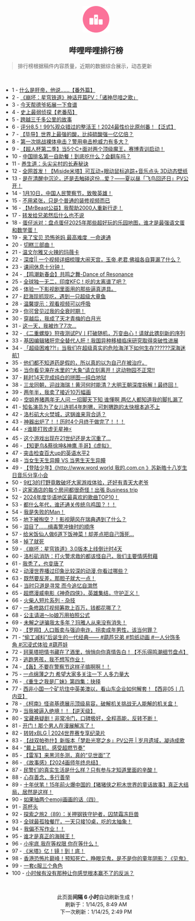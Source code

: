 <div align="center">
    <img src="./assets/icon_rank.png" alt="logo" />
    <h2>哔哩哔哩排行榜</h>
</div>

> 排行榜根据稿件内容质量，近期的数据综合展示，动态更新

<br />

<ul><li><span>1 - <a href=https://www.bilibili.com/BV1sEcJexEd9 target=_blank>什么是肝帝，他说......【番外篇】</a></span></li><li><span>2 - <a href=https://www.bilibili.com/BV1KbcNepEzt target=_blank>《崩坏：星穹铁道》神话开篇PV：「诸神尽喑之歌」</a></span></li><li><span>3 - <a href=https://www.bilibili.com/BV1kCcEeJEWx target=_blank>今天帮德爷拓展一下食谱</a></span></li><li><span>4 - <a href=https://www.bilibili.com/BV15rcJe6Enb target=_blank>史上最弱侦探【老番茄】</a></span></li><li><span>5 - <a href=https://www.bilibili.com/BV1coc3etEAb target=_blank>跨越三千多公里的故事</a></span></li><li><span>6 - <a href=https://www.bilibili.com/BV1kXcweuEiS target=_blank>评分8.5！99%观众错过的整活王！2024最性价比原创番！【泛式】</a></span></li><li><span>7 - <a href=https://www.bilibili.com/BV11yrkYME4G target=_blank>【毕导】世界上最强的酸，比纯硫酸强一亿亿倍？</a></span></li><li><span>8 - <a href=https://www.bilibili.com/BV1FMcEe5EMe target=_blank>第一次挑战裸体电击？警用电击枪威力有多大？</a></span></li><li><span>9 - <a href=https://www.bilibili.com/BV1GscuerESw target=_blank>【超人杯第二季】当5个C+面对两个顶级魔王，赛博青训启动！</a></span></li><li><span>10 - <a href=https://www.bilibili.com/BV1yBcEeXEDx target=_blank>中国排名第一自助餐！到底吃什么？会翻车吗？</a></span></li><li><span>11 - <a href=https://www.bilibili.com/BV1J4c7eGEcz target=_blank>养生道：头尖尖村的长寿秘诀</a></span></li><li><span>12 - <a href=https://www.bilibili.com/BV1XZcNeaEsd target=_blank>全网首发！【Miside米塔】可互动+眼动鼠标追踪+音乐点头&nbsp;3D动态壁纸</a></span></li><li><span>13 - <a href=https://www.bilibili.com/BV1FHc4eqEwK target=_blank>是在清醒中沉沦，还是去触碰这份…爱？——夏以昼「飞鸟回还日」PV公开！</a></span></li><li><span>14 - <a href=https://www.bilibili.com/BV1cKcEe1EX6 target=_blank>1月10日，中国人民警察节，致敬英雄！</a></span></li><li><span>15 - <a href=https://www.bilibili.com/BV1nDrkYPEni target=_blank>不用紧张，只是个普通的装修视频而已</a></span></li><li><span>16 - <a href=https://www.bilibili.com/BV1BpcPeqE2p target=_blank>【MrBeast公益】我帮助2000人重新行走！</a></span></li><li><span>17 - <a href=https://www.bilibili.com/BV18ncxeJEu3 target=_blank>转发给兄弟然后什么也不说</a></span></li><li><span>18 - <a href=https://www.bilibili.com/BV1kYcWeaE5E target=_blank>蛋仔派对：盘点蛋仔2025年那些超好玩的乐园地图，谁才是最强语文蛋和数学蛋！</a></span></li><li><span>19 - <a href=https://www.bilibili.com/BV1FrcAeiENp target=_blank>来了宝贝&nbsp;恐怖爸妈&nbsp;最高难度&nbsp;&nbsp;一命速通</a></span></li><li><span>20 - <a href=https://www.bilibili.com/BV1tVcJefELZ target=_blank>切糕三部曲！</a></span></li><li><span>21 - <a href=https://www.bilibili.com/BV1smcwekELq target=_blank>温文尔雅又火辣的玛薇卡</a></span></li><li><span>22 - <a href=https://www.bilibili.com/BV1Fgr6Y9EsZ target=_blank>深度||&nbsp;一个视频详细梳理大闹天宫，玉帝,老君,佛祖各自算漏了什么？</a></span></li><li><span>23 - <a href=https://www.bilibili.com/BV1iwccesEY4 target=_blank>课间休息十分钟！</a></span></li><li><span>24 - <a href=https://www.bilibili.com/BV1B5rkYZErZ target=_blank>【鸣潮新春会】共鸣之舞-Dance&nbsp;of&nbsp;Resonance</a></span></li><li><span>25 - <a href=https://www.bilibili.com/BV1bncxeEED9 target=_blank>全球独一无二，印度KFC！吃的太离谱了吧？</a></span></li><li><span>26 - <a href=https://www.bilibili.com/BV1cfcweKEFP target=_blank>体验一下影视剧里面用的那些逼真道具。</a></span></li><li><span>27 - <a href=https://www.bilibili.com/BV1iLcuemEd7 target=_blank>赶海现抓现吃，遇到一只超级大章鱼</a></span></li><li><span>28 - <a href=https://www.bilibili.com/BV1bHcxemEoR target=_blank>温馨提示：观看视频可以呼吸</a></span></li><li><span>29 - <a href=https://www.bilibili.com/BV116cEeHEVp target=_blank>你可曾见过我的全衰时期！</a></span></li><li><span>30 - <a href=https://www.bilibili.com/BV1GCc7ehE6X target=_blank>穿越后，我成了天才青梅的白月光</a></span></li><li><span>31 - <a href=https://www.bilibili.com/BV1LEcEeqE8q target=_blank>这一天，我被炸了7次...</a></span></li><li><span>32 - <a href=https://www.bilibili.com/BV1gQcHerEYg target=_blank>《二重螺旋》狩夜测试PV丨打破随机，万变由心！请就此镌刻新的序列</a></span></li><li><span>33 - <a href=https://www.bilibili.com/BV1gac3eyEbg target=_blank>基因编辑猪肝完全替代人肝！我国异种移植临床研究取得突破性进展</a></span></li><li><span>34 - <a href=https://www.bilibili.com/BV13YcpeCEqh target=_blank>「超级困难??!」当我们在超级真实的危险海洋下如何生存??????深海迷航1</a></span></li><li><span>35 - <a href=https://www.bilibili.com/BV1pScFeYEYN target=_blank>他们都不知道药是假的，所以真的以为自己在被治疗。</a></span></li><li><span>36 - <a href=https://www.bilibili.com/BV1FBcAeBEvd target=_blank>当你看见淹在水里的“大象”请立刻离开！这动物园不正常!!</a></span></li><li><span>37 - <a href=https://www.bilibili.com/BV1PJrzYZEWG target=_blank>耗时14天完成纯白的拼图—纯白地狱</a></span></li><li><span>38 - <a href=https://www.bilibili.com/BV1UqcnewEty target=_blank>三龙同朝，迎战海瑞！黄河何时能清？大明王朝深度拆解！最终回！</a></span></li><li><span>39 - <a href=https://www.bilibili.com/BV1A1cneoEqY target=_blank>两年半，我卖了接近10万幅画</a></span></li><li><span>40 - <a href=https://www.bilibili.com/BV1rxcJeDEKJ target=_blank>空姐养猪两年无人问&nbsp;一招脚天下知&nbsp;谁懂啊&nbsp;两亿人都知道我的脚扎漏了</a></span></li><li><span>41 - <a href=https://www.bilibili.com/BV1HHc7e1EBY target=_blank>知名演员为了女儿连抓4年刺猬，可刺猬跑的太快根本追不上</a></span></li><li><span>42 - <a href=https://www.bilibili.com/BV1DbcneqE5x target=_blank>洛杉矶大火焚城，这锅谁来背合适？</a></span></li><li><span>43 - <a href=https://www.bilibili.com/BV1LcrCY4EPy target=_blank>神器出炉了！！历时4个月终于做完了！！！</a></span></li><li><span>44 - <a href=https://www.bilibili.com/BV1E4c7eGEBt target=_blank>⚡谁能打败虚无星神⚡</a></span></li><li><span>45 - <a href=https://www.bilibili.com/BV1dfcue7EZZ target=_blank>这个游戏出现在21世纪还是太沉重了...</a></span></li><li><span>46 - <a href=https://www.bilibili.com/BV1kycne4EXz target=_blank>【知更鸟&amp;蔡徐坤&amp;神鹰&nbsp;手哥】《虚拟》</a></span></li><li><span>47 - <a href=https://www.bilibili.com/BV1sKc3eaEUJ target=_blank>突击检查百大up的英语水平2</a></span></li><li><span>48 - <a href=https://www.bilibili.com/BV1uSc7e4Er3 target=_blank>当女生天生异瞳&nbsp;VS&nbsp;当男生天生异瞳</a></span></li><li><span>49 - <a href=https://www.bilibili.com/BV1vCcge7EFc target=_blank>【登陆少年】《http://www.word&nbsp;world&nbsp;我的.com.cn&nbsp;》苏新皓十八岁生日音乐分享小会</a></span></li><li><span>50 - <a href=https://www.bilibili.com/BV18ncxeEEmk target=_blank>9杠3的打野竟敢破坏大家游戏体验，还好有青天大老爷</a></span></li><li><span>51 - <a href=https://www.bilibili.com/BV1ficcecEXC target=_blank>这家酒店的每个房间都很奇怪！出張&nbsp;Business&nbsp;trip</a></span></li><li><span>52 - <a href=https://www.bilibili.com/BV1WNcuesEWB target=_blank>2024年度华语地区最喜欢的歌曲TOP10！</a></span></li><li><span>53 - <a href=https://www.bilibili.com/BV17acJe2Ey3 target=_blank>都什么年代，谁还通关传统乌鸡国？！！</a></span></li><li><span>54 - <a href=https://www.bilibili.com/BV1TdcJecER3 target=_blank>我是失败的Man！</a></span></li><li><span>55 - <a href=https://www.bilibili.com/BV1h4cTeaEFE target=_blank>地下被掏空？！影视飓风在瑞典遇到了什么？</a></span></li><li><span>56 - <a href=https://www.bilibili.com/BV1iacLecEdF target=_blank>泪目了……缉毒警冲锋时的顺序</a></span></li><li><span>57 - <a href=https://www.bilibili.com/BV1wxrrYaE6x target=_blank>给米饭仙人做6道下饭神菜！却差点把自己饿死…</a></span></li><li><span>58 - <a href=https://www.bilibili.com/BV1o2cAewERc target=_blank>掉了就死</a></span></li><li><span>59 - <a href=https://www.bilibili.com/BV1vqcJeVEZ2 target=_blank>《崩坏：星穹铁道》3.0版本上线倒计时4天</a></span></li><li><span>60 - <a href=https://www.bilibili.com/BV1gZcAeRE6P target=_blank>洛杉矶消防：打火警求救的都该怪自己，我们主要情感慰藉</a></span></li><li><span>61 - <a href=https://www.bilibili.com/BV1ThcTefEqi target=_blank>我秃了，也变唐了</a></span></li><li><span>62 - <a href=https://www.bilibili.com/BV1wbcHetEUQ target=_blank>动漫世界播过印象比较深的动漫,你看过哪些？</a></span></li><li><span>63 - <a href=https://www.bilibili.com/BV1vCcge7EBP target=_blank>既然要反差，那胆子就大一点！</a></span></li><li><span>64 - <a href=https://www.bilibili.com/BV1jrcHeEEJk target=_blank>当时只道是寻常&nbsp;而今追忆自潸然</a></span></li><li><span>65 - <a href=https://www.bilibili.com/BV1gQcHerEH5 target=_blank>超燃漫威电影《神奇四侠》，英雄集结，守护正义！</a></span></li><li><span>66 - <a href=https://www.bilibili.com/BV1EFcAeeE1Q target=_blank>火柴人短片系列&nbsp;-&nbsp;杂技</a></span></li><li><span>67 - <a href=https://www.bilibili.com/BV1g9cHegEcm target=_blank>一条修路灯视频筹款上百万，钱都花哪了？</a></span></li><li><span>68 - <a href=https://www.bilibili.com/BV1sqcTeREYB target=_blank>公主请进～lo娘万用拍照公式</a></span></li><li><span>69 - <a href=https://www.bilibili.com/BV1gmcJeiE4r target=_blank>未解之谜骗我太多年？玛雅人从来没有消失！</a></span></li><li><span>70 - <a href=https://www.bilibili.com/BV1SecnePER5 target=_blank>【罗翔】人口贩卖与强迫电诈，拐卖成年男性，该当何罪？</a></span></li><li><span>71 - <a href=https://www.bilibili.com/BV1RwcgeLEcb target=_blank>“偷工减料”后诞生的一代经典——&nbsp;#葫芦兄弟&nbsp;#剪纸动画&nbsp;#一人分饰多角&nbsp;#沉浸式体验&nbsp;#葫芦娃</a></span></li><li><span>72 - <a href=https://www.bilibili.com/BV1HMcuepEZw target=_blank>珂莱塔把情书藏在了酒里，悄悄向你真情告白！【不乐得鸣潮细节盘点】</a></span></li><li><span>73 - <a href=https://www.bilibili.com/BV1TecuevEDw target=_blank>逃跑男孩，我不想写作业！</a></span></li><li><span>74 - <a href=https://www.bilibili.com/BV1WpcJeXEur target=_blank>【轰】不要在警察节这样子搞啊啊！！</a></span></li><li><span>75 - <a href=https://www.bilibili.com/BV1zScEeLEWg target=_blank>一点绵薄之力&nbsp;希望大家多关注一下&nbsp;人多力量大</a></span></li><li><span>76 - <a href=https://www.bilibili.com/BV1CWcgecEQ7 target=_blank>《重生之我是厂妹》第四集：抉择</a></span></li><li><span>77 - <a href=https://www.bilibili.com/BV1vPcHeCE89 target=_blank>西非小国一个矿坑住中英美澳以，看山东企业如何解套！【西非05丨几内亚】</a></span></li><li><span>78 - <a href=https://www.bilibili.com/BV19DcAebEvE target=_blank>《柯南》怪盗基德展示顶级易容，破解机关挑战无人能解的机关盒！</a></span></li><li><span>79 - <a href=https://www.bilibili.com/BV1uZcWeLEtB target=_blank>当我被逼入绝境！！【逆天级】</a></span></li><li><span>80 - <a href=https://www.bilibili.com/BV1d5cEeuEWG target=_blank>宝藏悬疑剧！非常冷门，口碑极好，全程高能，反转不断！</a></span></li><li><span>81 - <a href=https://www.bilibili.com/BV192cgeLEhM target=_blank>开门！那个男人在漫展解冻了！</a></span></li><li><span>82 - <a href=https://www.bilibili.com/BV1wbcJeSEc4 target=_blank>转转xBLG&nbsp;|&nbsp;2024世界赛专享纪录片</a></span></li><li><span>83 - <a href=https://www.bilibili.com/BV1VUcHeCEQw target=_blank>【战双帕弥什】新版本「梦赴光寥之乡」PV公开&nbsp;|&nbsp;岁月遗域，凝诗成歌</a></span></li><li><span>84 - <a href=https://www.bilibili.com/BV1HicxeMExx target=_blank>“戴上耳机，感受超燃节奏”</a></span></li><li><span>85 - <a href=https://www.bilibili.com/BV1b9cge6Efg target=_blank>【雷军】来黑河冬测，真的“见世面”了</a></span></li><li><span>86 - <a href=https://www.bilibili.com/BV1J9rkYwEhe target=_blank>《故事感》【2024画师年终总结】</a></span></li><li><span>87 - <a href=https://www.bilibili.com/BV1fbrzYDE3t target=_blank>民警们的真实生活是什么样？只有参与才知道里面的辛酸！</a></span></li><li><span>88 - <a href=https://www.bilibili.com/BV1hzcLexEL9 target=_blank>心存善念，多行善举</a></span></li><li><span>89 - <a href=https://www.bilibili.com/BV1gQcHerER5 target=_blank>十年伏笔！15年前火爆中国的【猪猪侠之积木世界的童话故事】真正大结局，居然是这样！</a></span></li><li><span>90 - <a href=https://www.bilibili.com/BV1kscJeHEac target=_blank>如果抽两个emoji画画的话（四）</a></span></li><li><span>91 - <a href=https://www.bilibili.com/BV1cAcEemEsp target=_blank>茶杯头</a></span></li><li><span>92 - <a href=https://www.bilibili.com/BV1YkrXYJE9m target=_blank>探索之旅2（89）：关押钢铁守护者，囚禁霜冻巨兽</a></span></li><li><span>93 - <a href=https://www.bilibili.com/BV1eUcWeHELP target=_blank>全球最孤独餐厅，一天只接10桌，吃的太抽象！</a></span></li><li><span>94 - <a href=https://www.bilibili.com/BV1Hmr6YtEeo target=_blank>我偏不写作业！！</a></span></li><li><span>95 - <a href=https://www.bilibili.com/BV17VcTe3EA5 target=_blank>谁才是真正的海贼王！</a></span></li><li><span>96 - <a href=https://www.bilibili.com/BV1Z2cAewES8 target=_blank>小牢底&nbsp;我在等权限&nbsp;你在等什么！</a></span></li><li><span>97 - <a href=https://www.bilibili.com/BV1cbcgeZE4G target=_blank>《米塔》亿！镜！到！底！</a></span></li><li><span>98 - <a href=https://www.bilibili.com/BV1ircHeEEAq target=_blank>香港恐怖片巅峰！预知死亡，睁眼见鬼，是不是你的童年阴影？《见鬼》</a></span></li><li><span>99 - <a href=https://www.bilibili.com/BV1thr6YuEkP target=_blank>一套c服三个角色</a></span></li><li><span>100 - <a href=https://www.bilibili.com/BV15xc3eUEYv target=_blank>小时候有没有那种让你感觉根本赢不了的反派？</a></span></li></ul>

<br />

<p align=center>此页面<strong>间隔 6 小时</strong>自动刷新生成！<br>刷新于：1/14/25, 8:49 AM<br>下一次刷新：1/14/25, 2:49 PM</p>

